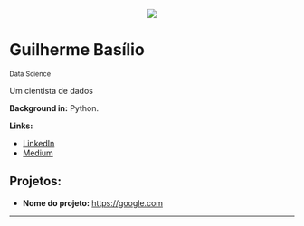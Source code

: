 <p align="center">
  <img src="imagem.png" >
</p>

# Guilherme Basílio
<sub>Data Science</sub>

Um cientista de dados

**Background in:** Python.

**Links:**
* [LinkedIn](https://www.linkedin.com)
* [Medium](https://www.medium.com)


## Projetos:

* **Nome do projeto:** https://google.com

---




